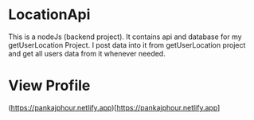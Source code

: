 # LocationApi
This is a nodeJs (backend project). It contains api and database for my getUserLocation Project. I post data into it from getUserLocation project and get all users data from it whenever needed.
# View Profile

(https://pankajphour.netlify.app)[https://pankajphour.netlify.app]